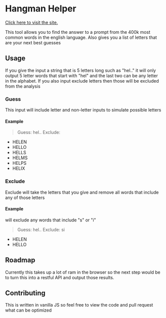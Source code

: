 # Hangman Helper

[Click here to visit the site.](https://ibrahimmudassar.github.io/HangmanHelper/)

This tool allows you to find the answer to a prompt from the 400k most common words in the english language.
Also gives you a list of letters that are your next best guesses

## Usage

If you give the input a string that is 5 letters long such as "hel.." it will only output 5 letter words that start with "hel" and the last two can be any letter in the alphabet. If you also input exclude letters then those will be excluded from the analysis

### Guess

This input will include letter and non-letter inputs to simulate possible letters

#### Example

> Guess: hel.. Exclude:

- HELEN
- HELLO
- HELLS
- HELMS
- HELPS
- HELIX

### Exclude

Exclude will take the letters that you give and remove all words that include any of those letters

#### Example

will exclude any words that include "s" or "i"

> Guess: hel.. Exclude: si

- HELEN
- HELLO

## Roadmap

Currently this takes up a lot of ram in the browser so the next step would be to turn this into a restful API and output those results.

## Contributing

This is written in vanilla JS so feel free to view the code and pull request what can be optimized

